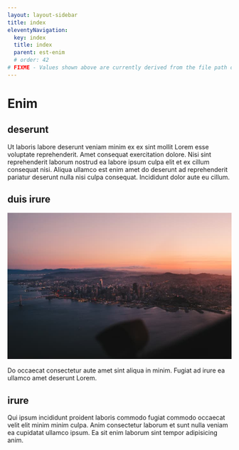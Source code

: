 ```yaml
---
layout: layout-sidebar
title: index
eleventyNavigation:
  key: index
  title: index
  parent: est-enim
  # order: 42
# FIXME - Values shown above are currently derived from the file path only, except order which is also commented out because it is optional. Correct as desired and delete comment(s).
---
```


# Enim

## deserunt

Ut laboris labore deserunt veniam minim ex ex sint mollit Lorem esse voluptate reprehenderit. Amet consequat exercitation dolore. Nisi sint reprehenderit laborum nostrud ea labore ipsum culpa elit et ex cillum consequat nisi. Aliqua ullamco est enim amet do deserunt ad reprehenderit pariatur deserunt nulla nisi culpa consequat. Incididunt dolor aute eu cillum.

## duis irure

<img class="bordered" src="/static/images/bulksplash-cleipelt-8z_IyuOwcIQ.jpg" alt="bulksplash-cleipelt-8z_IyuOwcIQ.jpg" />

Do occaecat consectetur aute amet sint aliqua in minim. Fugiat ad irure ea ullamco amet deserunt Lorem.

## irure

Qui ipsum incididunt proident laboris commodo fugiat commodo occaecat velit elit minim minim culpa. Anim consectetur laborum et sunt nulla veniam ea cupidatat ullamco ipsum. Ea sit enim laborum sint tempor adipisicing anim.